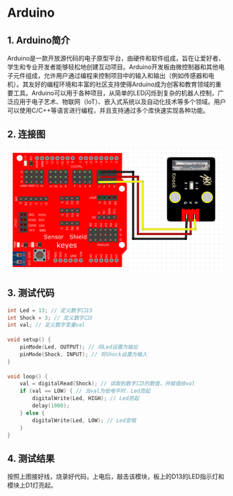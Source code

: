 # Arduino


## 1. Arduino简介  

Arduino是一款开放源代码的电子原型平台，由硬件和软件组成，旨在让爱好者、学生和专业开发者能够轻松地创建互动项目。Arduino开发板由微控制器和其他电子元件组成，允许用户通过编程来控制项目中的输入和输出（例如传感器和电机）。其友好的编程环境和丰富的社区支持使得Arduino成为创客和教育领域的重要工具。Arduino可以用于各种项目，从简单的LED闪烁到复杂的机器人控制，广泛应用于电子艺术、物联网（IoT）、嵌入式系统以及自动化技术等多个领域。用户可以使用C/C++等语言进行编程，并且支持通过多个库快速实现各种功能。  

## 2. 连接图  

![](media/3503d084c89e5c1b99d72b0aceefc6af.png)  

## 3. 测试代码  

```cpp  
int Led = 13; // 定义数字口13  
int Shock = 3; // 定义数字口3  
int val; // 定义数字变量val  

void setup() {  
    pinMode(Led, OUTPUT); // 将Led设置为输出  
    pinMode(Shock, INPUT); // 将Shock设置为输入  
}  

void loop() {  
    val = digitalRead(Shock); // 读取到数字口3的数值，并赋值给val  
    if (val == LOW) { // 当val为低电平时，Led亮起  
        digitalWrite(Led, HIGH); // Led亮起  
        delay(1000);  
    } else {  
        digitalWrite(Led, LOW); // Led变暗  
    }  
}  
```  

## 4. 测试结果  

按照上图接好线，烧录好代码，上电后，敲击该模块，板上的D13的LED指示灯和模块上D1灯亮起。



